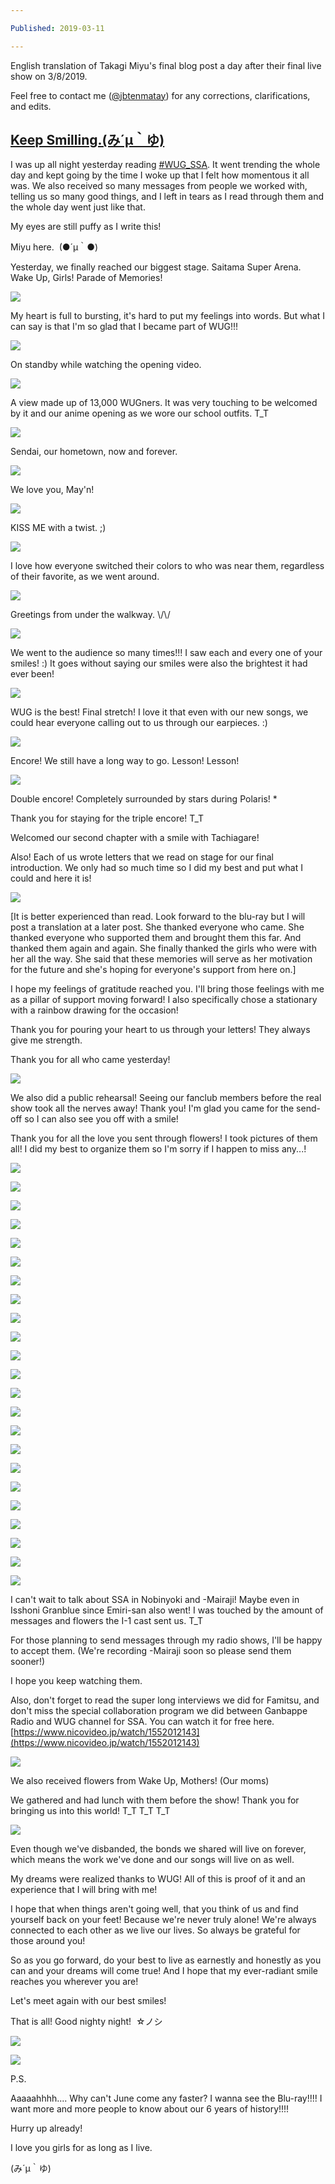 ```yaml
---

Published: 2019-03-11

---
```


English translation of Takagi Miyu's final blog post a day after their final live show on 3/8/2019. 
  
Feel free to contact me ([@jbtenmatay](https://twitter.com/jbtenmatay)) for any corrections, clarifications, and edits.

## [**Keep Smilling.(み´μ｀ゆ)**](https://ameblo.jp/wakeupgirls/entry-12445608706.html)

I was up all night yesterday reading [#WUG\_SSA](https://twitter.com/search?q=%23wug_ssa&src=typd). It went trending the whole day and kept going by the time I woke up that I felt how momentous it all was. We also received so many messages from people we worked with, telling us so many good things, and I left in tears as I read through them and the whole day went just like that.  

My eyes are still puffy as I write this!  

Miyu here.  (●´μ｀●)  

Yesterday, we finally reached our biggest stage. Saitama Super Arena. Wake Up, Girls! Parade of Memories!  

![](/images/e58953ab464f52438ba30bca256a8828.jpg)

My heart is full to bursting, it's hard to put my feelings into words. But what I can say is that I'm so glad that I became part of WUG!!!

![](/images/2a4f7e81e1d63a3a5119186342787245.jpg)

On standby while watching the opening video.

![](/images/676a47d63d200c0575c3290e107c68f6.jpg)

A view made up of 13,000 WUGners. It was very touching to be welcomed by it and our anime opening as we wore our school outfits. T\_T  

![](/images/0beaddb789156e559b047ef62ea07445.jpg)

Sendai, our hometown, now and forever.  

![](/images/1b026e5707160322ed92042f38e88623.jpg)

We love you, May'n!

![](/images/8636d5975e9b68b9921e175717b0f11b.jpg)

KISS ME with a twist. ;)

![](/images/4fdec1e89fceffe30e11e083a8a8a159.jpg)

I love how everyone switched their colors to who was near them, regardless of their favorite, as we went around.

![](/images/8d7aa0c22c2a4852d3c58ac69601a1e4.jpg)

Greetings from under the walkway. \\/\\/

![](/images/03071f2bb33080f5a6c74683d1cac1f9.jpg)

We went to the audience so many times!!! I saw each and every one of your smiles! :) It goes without saying our smiles were also the brightest it had ever been!    

![](/images/f9bc53b7f57dad98c2c99e19c6428f80.jpg)

WUG is the best! Final stretch! I love it that even with our new songs, we could hear everyone calling out to us through our earpieces. :)  

![](/images/081faddc8bbf019ccd3557531befeb0a.jpg)

Encore! We still have a long way to go. Lesson! Lesson!  

![](/images/561a8237e0e1e6b829d6ee86c1ce1acf.jpg)

Double encore! Completely surrounded by stars during Polaris! \*

Thank you for staying for the triple encore! T\_T

Welcomed our second chapter with a smile with Tachiagare!

Also! Each of us wrote letters that we read on stage for our final introduction. We only had so much time so I did my best and put what I could and here it is!

![](/images/c143fe1384ab9a3da20bc1b821978d1e.jpg)

\[It is better experienced than read. Look forward to the blu-ray but I will post a translation at a later post. She thanked everyone who came. She thanked everyone who supported them and brought them this far. And thanked them again and again. She finally thanked the girls who were with her all the way. She said that these memories will serve as her motivation for the future and she's hoping for everyone's support from here on.\]  

I hope my feelings of gratitude reached you. I'll bring those feelings with me as a pillar of support moving forward! I also specifically chose a stationary with a rainbow drawing for the occasion!  

Thank you for pouring your heart to us through your letters! They always give me strength.  

Thank you for all who came yesterday!  

![](/images/15b056e671c55c9de6e09ad4ebd87927.jpg)

We also did a public rehearsal! Seeing our fanclub members before the real show took all the nerves away! Thank you! I'm glad you came for the send-off so I can also see you off with a smile!

Thank you for all the love you sent through flowers! I took pictures of them all! I did my best to organize them so I'm sorry if I happen to miss any...!

![](/images/1c1b5ff11fc3f8daf01dd5d83fd19ee3.jpg)

![](/images/786aabf4cd9a390b77451932d1849e2f.jpg)

![](/images/f5f10bd516e7a1637ee7f1b340be769e.jpg)

![](/images/a6cff11c43b0e8ec6afaf1c0ee60fcbd.jpg)

![](/images/1665862c83c11cc4299089370db064f9.jpg)

![](/images/009fc8eac552a3feaf44d3d5671afbcd.jpg)

![](/images/c139e1a9bdfe93c08beb77677df7373d.jpg)

![](/images/5b3869e6d8c15343759834cf91f7f767.jpg)

![](/images/2a25c1417a9eda3097842ec2ef3fb14e.jpg)

![](/images/4f842fad3eb1f83716c9c09b13166d5a.jpg)

![](/images/11650935020ae6a12e85bf3ff2bef130.jpg)

![](/images/6f6edee94af0f75af427a9007707ca0e.jpg)

![](/images/77244672d7f472c245bd4ffe5033b990.jpg)

![](/images/6a34aad165f036aec4b21491ea026dad.jpg)

![](/images/1169812ca398d25cfd0c38ca92dec6f7.jpg)

![](/images/694a88d7ed87e9901d20034a6f72603a.jpg)

![](/images/66aacf5e72ae7f7522de984054c884a8.jpg)

![](/images/5ca4d6a8d3fe3b0c61246c363ad3d767.jpg)

![](/images/1fe43790baad1e835af607e47b608576.jpg)

![](/images/0a3ef135f6659e99f86604aa9d5b5220.jpg)

![](/images/230ad91714680e58fa692438536f6263.jpg)

![](/images/cac97ec53705c467ae2cb16ed690966c.jpg)

![](/images/d0e08bb0456e8c494ff74af3f2f559a0.jpg)

I can't wait to talk about SSA in Nobinyoki and -Mairaji! Maybe even in Isshoni Granblue since Emiri-san also went! I was touched by the amount of messages and flowers the I-1 cast sent us. T\_T  

For those planning to send messages through my radio shows, I'll be happy to accept them. (We're recording -Mairaji soon so please send them sooner!)

I hope you keep watching them.  

Also, don't forget to read the super long interviews we did for Famitsu, and don't miss the special collaboration program we did between Ganbappe Radio and WUG channel for SSA. You can watch it for free here. [https://www.nicovideo.jp/watch/1552012143](https://www.nicovideo.jp/watch/1552012143)    

![](/images/90761045435da705f74928d62a74e2b8.jpg)

We also received flowers from Wake Up, Mothers! (Our moms)

We gathered and had lunch with them before the show! Thank you for bringing us into this world! T\_T T\_T T\_T

![](/images/8ceb4be2730d3a4b565396da421f53fd.jpg)

Even though we've disbanded, the bonds we shared will live on forever, which means the work we've done and our songs will live on as well.  

My dreams were realized thanks to WUG! All of this is proof of it and an experience that I will bring with me!

I hope that when things aren't going well, that you think of us and find yourself back on your feet! Because we're never truly alone! We're always connected to each other as we live our lives. So always be grateful for those around you!  

So as you go forward, do your best to live as earnestly and honestly as you can and your dreams will come true! And I hope that my ever-radiant smile reaches you wherever you are!  

Let's meet again with our best smiles!

That is all! Good nighty night!  ☆ノシ

![](/images/8a20e50814aec31ccf0395c4a311a792.jpg)

![](/images/cbfcfabb86091067552a271110a10d37.jpg)

P.S.

Aaaaahhhh.... Why can't June come any faster? I wanna see the Blu-ray!!!! I want more and more people to know about our 6 years of history!!!!  

Hurry up already!  

I love you girls for as long as I live.  

(み´μ｀ゆ)
